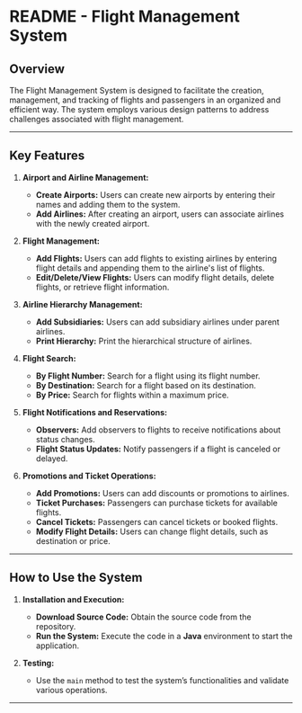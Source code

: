 # README - Flight Management System

## Overview
The Flight Management System is designed to facilitate the creation, management, and tracking of flights and passengers in an organized and efficient way. The system employs various design patterns to address challenges associated with flight management.

---

## Key Features
1. **Airport and Airline Management:**
   - **Create Airports:** Users can create new airports by entering their names and adding them to the system.
   - **Add Airlines:** After creating an airport, users can associate airlines with the newly created airport.

2. **Flight Management:**
   - **Add Flights:** Users can add flights to existing airlines by entering flight details and appending them to the airline's list of flights.
   - **Edit/Delete/View Flights:** Users can modify flight details, delete flights, or retrieve flight information.

3. **Airline Hierarchy Management:**
   - **Add Subsidiaries:** Users can add subsidiary airlines under parent airlines.
   - **Print Hierarchy:** Print the hierarchical structure of airlines.

4. **Flight Search:**
   - **By Flight Number:** Search for a flight using its flight number.
   - **By Destination:** Search for a flight based on its destination.
   - **By Price:** Search for flights within a maximum price.

5. **Flight Notifications and Reservations:**
   - **Observers:** Add observers to flights to receive notifications about status changes.
   - **Flight Status Updates:** Notify passengers if a flight is canceled or delayed.

6. **Promotions and Ticket Operations:**
   - **Add Promotions:** Users can add discounts or promotions to airlines.
   - **Ticket Purchases:** Passengers can purchase tickets for available flights.
   - **Cancel Tickets:** Passengers can cancel tickets or booked flights.
   - **Modify Flight Details:** Users can change flight details, such as destination or price.

---

## How to Use the System
1. **Installation and Execution:**
   - **Download Source Code:** Obtain the source code from the repository.
   - **Run the System:** Execute the code in a **Java** environment to start the application.

2. **Testing:**
   - Use the `main` method to test the system’s functionalities and validate various operations.

---
